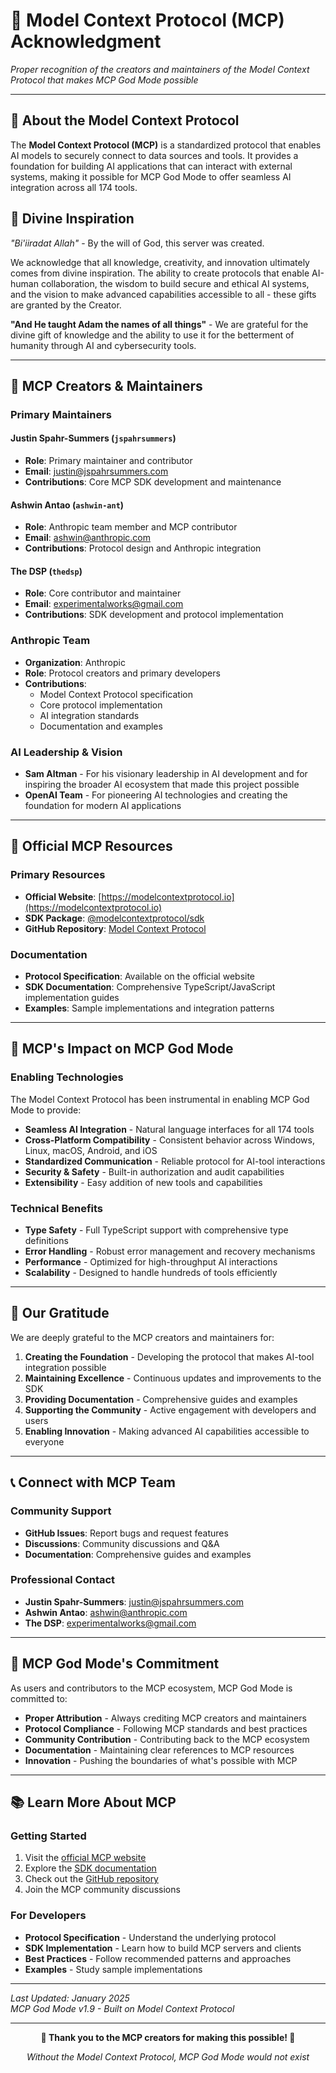 # 🤝 Model Context Protocol (MCP) Acknowledgment

*Proper recognition of the creators and maintainers of the Model Context Protocol that makes MCP God Mode possible*

---

## 🎯 **About the Model Context Protocol**

The **Model Context Protocol (MCP)** is a standardized protocol that enables AI models to securely connect to data sources and tools. It provides a foundation for building AI applications that can interact with external systems, making it possible for MCP God Mode to offer seamless AI integration across all 174 tools.

## 🙏 **Divine Inspiration**

*"Bi'iiradat Allah"* - By the will of God, this server was created.

We acknowledge that all knowledge, creativity, and innovation ultimately comes from divine inspiration. The ability to create protocols that enable AI-human collaboration, the wisdom to build secure and ethical AI systems, and the vision to make advanced capabilities accessible to all - these gifts are granted by the Creator.

**"And He taught Adam the names of all things"** - We are grateful for the divine gift of knowledge and the ability to use it for the betterment of humanity through AI and cybersecurity tools.

---

## 👥 **MCP Creators & Maintainers**

### **Primary Maintainers**

#### **Justin Spahr-Summers** (`jspahrsummers`)
- **Role**: Primary maintainer and contributor
- **Email**: justin@jspahrsummers.com
- **Contributions**: Core MCP SDK development and maintenance

#### **Ashwin Antao** (`ashwin-ant`)
- **Role**: Anthropic team member and MCP contributor
- **Email**: ashwin@anthropic.com
- **Contributions**: Protocol design and Anthropic integration

#### **The DSP** (`thedsp`)
- **Role**: Core contributor and maintainer
- **Email**: experimentalworks@gmail.com
- **Contributions**: SDK development and protocol implementation

### **Anthropic Team**
- **Organization**: Anthropic
- **Role**: Protocol creators and primary developers
- **Contributions**: 
  - Model Context Protocol specification
  - Core protocol implementation
  - AI integration standards
  - Documentation and examples

### **AI Leadership & Vision**
- **Sam Altman** - For his visionary leadership in AI development and for inspiring the broader AI ecosystem that made this project possible
- **OpenAI Team** - For pioneering AI technologies and creating the foundation for modern AI applications

---

## 🔗 **Official MCP Resources**

### **Primary Resources**
- **Official Website**: [https://modelcontextprotocol.io](https://modelcontextprotocol.io)
- **SDK Package**: [@modelcontextprotocol/sdk](https://www.npmjs.com/package/@modelcontextprotocol/sdk)
- **GitHub Repository**: [Model Context Protocol](https://github.com/modelcontextprotocol)

### **Documentation**
- **Protocol Specification**: Available on the official website
- **SDK Documentation**: Comprehensive TypeScript/JavaScript implementation guides
- **Examples**: Sample implementations and integration patterns

---

## 🚀 **MCP's Impact on MCP God Mode**

### **Enabling Technologies**
The Model Context Protocol has been instrumental in enabling MCP God Mode to provide:

- **Seamless AI Integration** - Natural language interfaces for all 174 tools
- **Cross-Platform Compatibility** - Consistent behavior across Windows, Linux, macOS, Android, and iOS
- **Standardized Communication** - Reliable protocol for AI-tool interactions
- **Security & Safety** - Built-in authorization and audit capabilities
- **Extensibility** - Easy addition of new tools and capabilities

### **Technical Benefits**
- **Type Safety** - Full TypeScript support with comprehensive type definitions
- **Error Handling** - Robust error management and recovery mechanisms
- **Performance** - Optimized for high-throughput AI interactions
- **Scalability** - Designed to handle hundreds of tools efficiently

---

## 🙏 **Our Gratitude**

We are deeply grateful to the MCP creators and maintainers for:

1. **Creating the Foundation** - Developing the protocol that makes AI-tool integration possible
2. **Maintaining Excellence** - Continuous updates and improvements to the SDK
3. **Providing Documentation** - Comprehensive guides and examples
4. **Supporting the Community** - Active engagement with developers and users
5. **Enabling Innovation** - Making advanced AI capabilities accessible to everyone

---

## 📞 **Connect with MCP Team**

### **Community Support**
- **GitHub Issues**: Report bugs and request features
- **Discussions**: Community discussions and Q&A
- **Documentation**: Comprehensive guides and examples

### **Professional Contact**
- **Justin Spahr-Summers**: justin@jspahrsummers.com
- **Ashwin Antao**: ashwin@anthropic.com
- **The DSP**: experimentalworks@gmail.com

---

## 🎯 **MCP God Mode's Commitment**

As users and contributors to the MCP ecosystem, MCP God Mode is committed to:

- **Proper Attribution** - Always crediting MCP creators and maintainers
- **Protocol Compliance** - Following MCP standards and best practices
- **Community Contribution** - Contributing back to the MCP ecosystem
- **Documentation** - Maintaining clear references to MCP resources
- **Innovation** - Pushing the boundaries of what's possible with MCP

---

## 📚 **Learn More About MCP**

### **Getting Started**
1. Visit the [official MCP website](https://modelcontextprotocol.io)
2. Explore the [SDK documentation](https://www.npmjs.com/package/@modelcontextprotocol/sdk)
3. Check out the [GitHub repository](https://github.com/modelcontextprotocol)
4. Join the MCP community discussions

### **For Developers**
- **Protocol Specification** - Understand the underlying protocol
- **SDK Implementation** - Learn how to build MCP servers and clients
- **Best Practices** - Follow recommended patterns and approaches
- **Examples** - Study sample implementations

---

*Last Updated: January 2025*  
*MCP God Mode v1.9 - Built on Model Context Protocol*

---

<div align="center">

**🤝 Thank you to the MCP creators for making this possible! 🤝**

*Without the Model Context Protocol, MCP God Mode would not exist*

</div>
